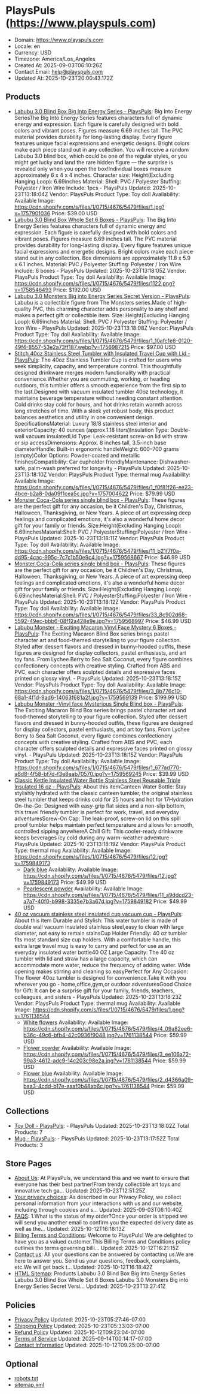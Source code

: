 # PlaysPuls (https://www.playspuls.com)

- Domain: https://www.playspuls.com
- Locale: en
- Currency: USD
- Timezone: America/Los_Angeles
- Created At: 2025-09-03T06:10:26Z
- Contact Email: help@playspuls.com
- Updated At: 2025-10-23T20:00:43.172Z

## Products

- [Labubu 3.0  Blind Box Big Into Energy Series - PlaysPuls](https://www.playspuls.com/products/labubu-3-0-blind-box-big-into-energy-series): Big Into Energy SeriesThe Big Into Energy Series features characters full of dynamic energy and expression. Each figure is carefully designed with bold colors and vibrant poses. Figures measure 6.69 inches tall. The PVC material provides durability for long-lasting display. Every figure features unique facial expressions and energetic designs. Bright colors make each piece stand out in any collection. You will receive a random Labubu 3.0 blind box, which could be one of the regular styles, or you might get lucky and land the rare hidden figure — the surprise is revealed only when you open the box!Individual boxes measure approximately 6 x 4 x 4 inches. Character size: Height(Excluding Hanging Loop): 6.69inches Material: Shell: PVC / Polyester Stuffing: Polyester / Iron Wire Include: 1pcs - PlaysPuls
  Updated: 2025-10-23T13:18:04Z
  Vendor: PlaysPuls
  Product Type: Toy doll
  Availability: Available
  Image: https://cdn.shopify.com/s/files/1/0715/4676/5479/files/1.jpg?v=1757901036
  Price: $39.00 USD
- [Labubu 3.0  Blind Box Whole Set 6 Boxes - PlaysPuls](https://www.playspuls.com/products/labubu-3-0-blind-boxset-6-boxes): The Big Into Energy Series features characters full of dynamic energy and expression. Each figure is carefully designed with bold colors and vibrant poses. Figures measure 6.69 inches tall. The PVC material provides durability for long-lasting display. Every figure features unique facial expressions and energetic designs. Bright colors make each piece stand out in any collection. Box dimensions are approximately 11.8 x 5.9 x 6.1 inches. Material: PVC / Polyester Stuffing: Polyester / Iron Wire Include: 6 boxes - PlaysPuls
  Updated: 2025-10-23T13:18:05Z
  Vendor: PlaysPuls
  Product Type: Toy doll
  Availability: Available
  Image: https://cdn.shopify.com/s/files/1/0715/4676/5479/files/1122.png?v=1758546493
  Price: $192.00 USD
- [Labubu 3.0 Monsters Big into Energy Series Secret Version - PlaysPuls](https://www.playspuls.com/products/labubu-3-0-monsters-big-into-energy-series-id-secret-version): Labubu is a collectible figure from The Monsters series.Made of high-quality PVC, this charming character adds personality to any shelf and makes a perfect gift or collectible item. Size: Height(Excluding Hanging Loop): 6.69inches Material: Shell: PVC / Polyester Stuffing: Polyester / Iron Wire - PlaysPuls
  Updated: 2025-10-23T13:18:08Z
  Vendor: PlaysPuls
  Product Type: Toy doll
  Availability: Available
  Image: https://cdn.shopify.com/s/files/1/0715/4676/5479/files/1_10afc1e8-0120-49f4-8557-53e2a73ff187.webp?v=1756987215
  Price: $97.00 USD
- [Stitch 40oz Stainless Steel Tumbler with Insulated Travel Cup with Lid - PlaysPuls](https://www.playspuls.com/products/stitch-40oz-stainless-steel-tumbler-with-insulated-travel-cup-with-lid): The 40oz Stainless Tumbler Cup is crafted for users who seek simplicity, capacity, and temperature control. This thoughtfully designed drinkware merges modern functionality with practical convenience.Whether you are commuting, working, or heading outdoors, this tumbler offers a smooth experience from the first sip to the last.Designed with vacuum insulated tumbler 40oz technology, it maintains beverage temperature without needing constant attention. Cold drinks stay cold for hours, and hot drinks retain warmth across long stretches of time. With a sleek yet robust body, this product balances aesthetics and utility in one convenient design. SpecificationsMaterial: Luxury 18/8 stainless steel interior and exteriorCapacity: 40 ounces (approx.1.18 liters)Insulation Type: Double-wall vacuum insulatedLid Type: Leak-resistant screw-on lid with straw or sip accessDimensions: Approx. 8 inches tall, 3.5-inch base diameterHandle: Built-in ergonomic handleWeight: 600–700 grams (empty)Color Options: Powder-coated and metallic finishesCompatibility: Car cupholder friendlyMaintenance: Dishwasher-safe, palm-wash preferred for longevity - PlaysPuls
  Updated: 2025-10-23T13:18:10Z
  Vendor: PlaysPuls
  Product Type: thermal mug
  Availability: Available
  Image: https://cdn.shopify.com/s/files/1/0715/4676/5479/files/1_f0f81f26-ee23-4bce-b2a8-0da09f1cea5c.jpg?v=1757004622
  Price: $79.99 USD
- [Monster Coca-Cola series single blind box - PlaysPuls](https://www.playspuls.com/products/monster-coca-cola-series-single-blind-box): These figures are the perfect gift for any occasion, be it Children's Day, Christmas, Halloween, Thanksgiving, or New Years. A piece of art expressing deep feelings and complicated emotions, it's also a wonderful home decor gift for your family or friends. Size:Height(Excluding Hanging Loop): 6.69inchesMaterial:Shell: PVC / PolyesterStuffing:Polyester / Iron Wire - PlaysPuls
  Updated: 2025-10-23T13:18:11Z
  Vendor: PlaysPuls
  Product Type: Toy doll
  Availability: Available
  Image: https://cdn.shopify.com/s/files/1/0715/4676/5479/files/11_b21f7f0a-dd95-4cac-995c-7c7c1b50e9c4.jpg?v=1759568667
  Price: $46.99 USD
- [Monster Coca-Cola series single blind box - PlaysPuls](https://www.playspuls.com/products/monster-coca-cola-series-single-blind-box-1): These figures are the perfect gift for any occasion, be it Children's Day, Christmas, Halloween, Thanksgiving, or New Years. A piece of art expressing deep feelings and complicated emotions, it's also a wonderful home decor gift for your family or friends. Size:Height(Excluding Hanging Loop): 6.69inchesMaterial:Shell: PVC / PolyesterStuffing:Polyester / Iron Wire - PlaysPuls
  Updated: 2025-10-23T13:18:12Z
  Vendor: PlaysPuls
  Product Type: Toy doll
  Availability: Available
  Image: https://cdn.shopify.com/s/files/1/0715/4676/5479/files/33_8c902d68-5592-49ec-bbb6-08f12a428e9e.jpg?v=1759568997
  Price: $46.99 USD
- [Labubu Monster - Exciting Macaron Vinyl Face Mystery 6 Boxes - PlaysPuls](https://www.playspuls.com/products/labubu-monster-exciting-macaron-vinyl-face-mystery-6-boxes): The Exciting Macaron Blind Box series brings pastel character art and food-themed storytelling to your figure collection. Styled after dessert flavors and dressed in bunny-hooded outfits, these figures are designed for display collectors, pastel enthusiasts, and art toy fans. From Lychee Berry to Sea Salt Coconut, every figure combines confectionery concepts with creative styling. Crafted from ABS and PVC, each character offers sculpted details and expressive faces printed on glossy vinyl. - PlaysPuls
  Updated: 2025-10-23T13:18:15Z
  Vendor: PlaysPuls
  Product Type: Toy doll
  Availability: Available
  Image: https://cdn.shopify.com/s/files/1/0715/4676/5479/files/3_8b776c10-68a1-4f1d-9ad6-14063f681a2f.jpg?v=1759569139
  Price: $199.99 USD
- [Labubu Monster -Vinyl face Mysterious Single Blind box - PlaysPuls](https://www.playspuls.com/products/labubu-monster-an-exciting-macaron-vinyl-face-mysterious-single-blind-box): The Exciting Macaron Blind Box series brings pastel character art and food-themed storytelling to your figure collection. Styled after dessert flavors and dressed in bunny-hooded outfits, these figures are designed for display collectors, pastel enthusiasts, and art toy fans. From Lychee Berry to Sea Salt Coconut, every figure combines confectionery concepts with creative styling. Crafted from ABS and PVC, each character offers sculpted details and expressive faces printed on glossy vinyl. - PlaysPuls
  Updated: 2025-10-23T13:18:15Z
  Vendor: PlaysPuls
  Product Type: Toy doll
  Availability: Available
  Image: https://cdn.shopify.com/s/files/1/0715/4676/5479/files/1_677ad770-a6d8-4f58-bf7d-f3e8eab70570.jpg?v=1759569245
  Price: $39.99 USD
- [Classic Kettle Insulated Water Bottle Stainless Steel Reusable Triple Insulated 16 oz - PlaysPuls](https://www.playspuls.com/products/classic-kettle-insulated-water-bottle-stainless-steel-reusable-triple-insulated-16-oz): About this itemCanteen Water Bottle: Stay stylishly hydrated with the classic canteen tumbler, the original stainless steel tumbler that keeps drinks cold for 25 hours and hot for 17Hydration On-the-Go: Designed with easy-grip flat sides and a non-slip bottom, this travel friendly tumbler is perfect for work, travel, and everyday adventuresScrew-On Cap: The leak-proof, screw-on lid on this spill proof tumbler helps maintain perfect temperature and allows for smooth, controlled sipping anywhereA Chill Gift: This cooler-ready drinkware keeps beverages icy cold during any warm-weather adventure - PlaysPuls
  Updated: 2025-10-23T13:18:19Z
  Vendor: PlaysPuls
  Product Type: thermal mug
  Availability: Available
  Image: https://cdn.shopify.com/s/files/1/0715/4676/5479/files/12.jpg?v=1759849173
  - [Dark blue](https://www.playspuls.com/products/classic-kettle-insulated-water-bottle-stainless-steel-reusable-triple-insulated-16-oz?variant=47102913347751)
    Availability: Available
    Image: https://cdn.shopify.com/s/files/1/0715/4676/5479/files/12.jpg?v=1759849173
    Price: $49.99 USD
  - [Pearlescent powder](https://www.playspuls.com/products/classic-kettle-insulated-water-bottle-stainless-steel-reusable-triple-insulated-16-oz?variant=47102913380519)
    Availability: Available
    Image: https://cdn.shopify.com/s/files/1/0715/4676/5479/files/11_a9ddcd23-a7a7-40f0-b998-3335e7b3a67d.jpg?v=1759849182
    Price: $49.99 USD
- [40 oz vacuum stainless steel insulated cup vacuum cup - PlaysPuls](https://www.playspuls.com/products/40-oz-flower-tumbler-with-handle-and-straw-stainless-steel-insluated-cups-reusable-vacuum-travel-coffee-mug): About this item Durable and Stylish: This water tumbler is made of double wall vacuum insulated stainless steel,easy to clean with large diameter, not easy to remain stainsCup Holder Friendly: 40 oz tumbler fits most standard size cup holders. With a comfortable handle, this extra large travel mug is easy to carry and perfect for use as an everyday insulated water bottle40 OZ Large Capacity: The 40 oz tumbler with lid and straw has a large capacity, which can accommodate more water, reduce the frequency of adding water. Wide opening makes stirring and cleaning so easyPerfect for Any Occasion: The flower 40oz tumbler is designed for convenience.Take it with you wherever you go - home,office,gym,or outdoor adventuresGood Choice for Gift: It can be a surprise gift for your family, friends, teachers, colleagues, and sisters - PlaysPuls
  Updated: 2025-10-23T13:18:23Z
  Vendor: PlaysPuls
  Product Type: thermal mug
  Availability: Available
  Image: https://cdn.shopify.com/s/files/1/0715/4676/5479/files/1.png?v=1761138544
  - [White flowers](https://www.playspuls.com/products/40-oz-flower-tumbler-with-handle-and-straw-stainless-steel-insluated-cups-reusable-vacuum-travel-coffee-mug?variant=47153837375655)
    Availability: Available
    Image: https://cdn.shopify.com/s/files/1/0715/4676/5479/files/4_09a82ee6-b36c-49c6-bfb4-42c0936f9048.jpg?v=1761138544
    Price: $59.99 USD
  - [Flower powder](https://www.playspuls.com/products/40-oz-flower-tumbler-with-handle-and-straw-stainless-steel-insluated-cups-reusable-vacuum-travel-coffee-mug?variant=47153837408423)
    Availability: Available
    Image: https://cdn.shopify.com/s/files/1/0715/4676/5479/files/3_ee106a72-99a3-4612-adc9-14c203c98e2a.jpg?v=1761138544
    Price: $59.99 USD
  - [Flower blue](https://www.playspuls.com/products/40-oz-flower-tumbler-with-handle-and-straw-stainless-steel-insluated-cups-reusable-vacuum-travel-coffee-mug?variant=47153837441191)
    Availability: Available
    Image: https://cdn.shopify.com/s/files/1/0715/4676/5479/files/2_d4366a09-baa3-4cdd-b17e-aaaf0b48ab6c.jpg?v=1761138544
    Price: $59.99 USD

## Collections

- [Toy Doll - PlaysPuls](https://www.playspuls.com/collections/figurine): - PlaysPuls
  Updated: 2025-10-23T13:18:02Z
  Total Products: 7
- [Mug - PlaysPuls](https://www.playspuls.com/collections/mug): - PlaysPuls
  Updated: 2025-10-23T13:17:52Z
  Total Products: 3

## Store Pages

- [About Us](https://www.playspuls.com/pages/about-us): At PlaysPuls, we understand this and we want to ensure that everyone has their best partner!From trendy collectible art toys and innovative tech ga...
  Updated: 2025-10-23T12:51:25Z
- [Your privacy choices](https://www.playspuls.com/pages/data-sharing-opt-out): As described in our Privacy Policy, we collect personal information from your interactions with us and our website, including through cookies and s...
  Updated: 2025-09-03T06:10:40Z
- [FAQS](https://www.playspuls.com/pages/faqs): 1.What is the status of my order?Once your order is shipped we will send you another email to confirm you the expected delivery date as well as the...
  Updated: 2025-10-12T16:18:13Z
- [Billing Terms and Conditions](https://www.playspuls.com/pages/billing-terms-and-conditions): Welcome to PlaysPuls! We are delighted to have you as a valued customer.This Billing Terms and Conditions policy outlines the terms governing billi...
  Updated: 2025-10-12T16:21:15Z
- [Contact us](https://www.playspuls.com/pages/contact-us): All your questions can be answered by contacting us.We are here to answer you. Send us your questions, feedback, complaints, etc.We will get back t...
  Updated: 2025-10-12T16:18:42Z
- [HTML Sitemap](https://www.playspuls.com/pages/html-sitemap): Products Labubu 3.0 Blind Box Big Into Energy Series Labubu 3.0 Blind Box Whole Set 6 Boxes Labubu 3.0 Monsters Big into Energy Series Secret Versi...
  Updated: 2025-10-23T13:27:41Z

## Policies

- [Privacy Policy](https://www.playspuls.com/policies/privacy-policy)
  Updated: 2025-10-23T05:27:46-07:00
- [Shipping Policy](https://www.playspuls.com/policies/shipping-policy)
  Updated: 2025-10-23T05:33:03-07:00
- [Refund Policy](https://www.playspuls.com/policies/refund-policy)
  Updated: 2025-10-12T09:23:04-07:00
- [Terms of Service](https://www.playspuls.com/policies/terms-of-service)
  Updated: 2025-09-14T00:14:17-07:00
- [Contact Information](https://www.playspuls.com/policies/contact-information)
  Updated: 2025-10-12T09:25:00-07:00

## Optional

- [robots.txt](https://www.playspuls.com/robots.txt)
- [sitemap.xml](https://www.playspuls.com/sitemap.xml)
